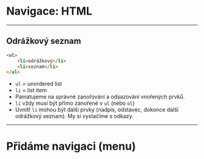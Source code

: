 <!-- .slide: data-state="c-slide-inter" -->

# Navigace: HTML

---

## Odrážkový seznam

```html
<ul>
    <li>odrážkový</li>
    <li>seznam</li>
</ul>
```

>>>
* `ul` = unordered list
* `li` = list item
* Pamatujeme na správné zanořování a odsazování vnořených prvků.
* `li` vždy musí být přímo zanořené v `ul` (nebo `ol`)
* Uvnitř `li` mohou být další prvky (nadpis, odstavec, dokonce další odrážkový seznam). My si vystačíme s odkazy.

---

<!-- .slide: data-state="c-slide-task" -->

# Přidáme navigaci (menu)
